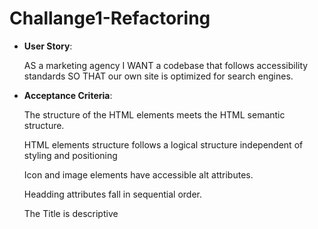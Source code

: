# Challange1-Refactoring

* **User Story**:

    AS a marketing agency I WANT a codebase that follows accessibility standards
SO THAT our own site is optimized for search engines.

* **Acceptance Criteria**:

    The structure of the HTML elements meets the HTML semantic structure.

    HTML elements structure follows a logical structure independent of styling and positioning

    Icon and image elements have accessible alt attributes.

    Headding attributes fall in sequential order.

    The Title is descriptive



